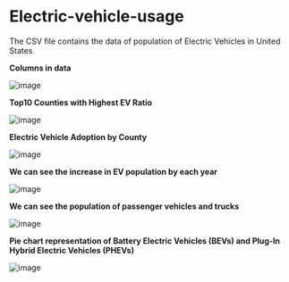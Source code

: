 # Electric-vehicle-usage

The CSV file contains the data of population of Electric Vehicles in United States

**Columns in data**

![image](https://github.com/mesuryareddy/Electric-vehicle-usage/assets/91362540/5bf6d8ff-9c4e-4df4-9482-d44d8c76ab3f)


**Top10 Counties with Highest EV Ratio** 

![image](https://github.com/mesuryareddy/Electric-vehicle-usage/assets/91362540/69ec167e-1efc-4ca4-a543-c2299d0f3422)


**Electric Vehicle Adoption by County**

![image](https://github.com/mesuryareddy/Electric-vehicle-usage/assets/91362540/f6094077-508d-424c-8af1-bda8372e55b5)


**We can see the increase in EV population by each year**

![image](https://github.com/mesuryareddy/Electric-vehicle-usage/assets/91362540/cec5de74-830f-4eac-8ad2-e54cdfc5d1fe)


**We can see the population of passenger vehicles and trucks**

![image](https://github.com/mesuryareddy/Electric-vehicle-usage/assets/91362540/c5b1a8f5-aa52-4919-8205-f9b1e4ec7cab)

**Pie chart representation of Battery Electric Vehicles (BEVs) and Plug-In Hybrid Electric Vehicles (PHEVs)**

![image](https://github.com/mesuryareddy/Electric-vehicle-usage/assets/91362540/668aff55-dbce-47ef-8361-78f6caf9f615)



